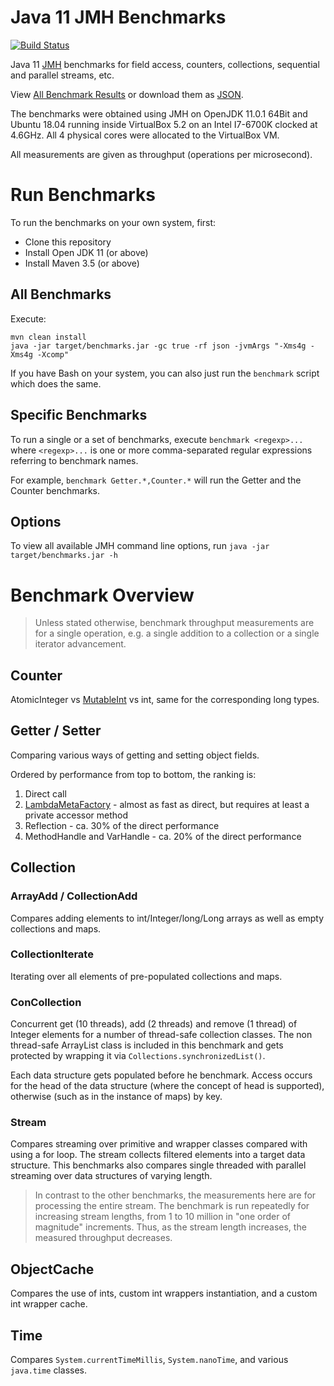 # Java 11 JMH Benchmarks

[![Build Status](https://travis-ci.org/chrisgleissner/jutil.svg?branch=master)](https://travis-ci.org/chrisgleissner/benchmarks)

Java 11 [JMH](https://openjdk.java.net/projects/code-tools/jmh/) benchmarks for field access, counters, collections, sequential and parallel streams, etc. 

View [All Benchmark Results](https://jmh.morethan.io/?source=https://raw.githubusercontent.com/chrisgleissner/benchmarks/master/jmh-result-all.json)
or download them as [JSON](https://raw.githubusercontent.com/chrisgleissner/benchmarks/master/jmh-result-all.json).

The benchmarks were obtained using JMH on OpenJDK 11.0.1 64Bit 
and Ubuntu 18.04 running inside VirtualBox 5.2 on an Intel I7-6700K clocked at 4.6GHz. All 4 physical cores were allocated to the VirtualBox VM.

All measurements are given as throughput (operations per microsecond).

# Run Benchmarks

To run the benchmarks on your own system, first:
* Clone this repository
* Install Open JDK 11 (or above)
* Install Maven 3.5 (or above)

## All Benchmarks

Execute: 
```
mvn clean install
java -jar target/benchmarks.jar -gc true -rf json -jvmArgs "-Xms4g -Xms4g -Xcomp"
```

If you have Bash on your system, you can also just run the `benchmark` script which does the same.

## Specific Benchmarks

To run a single or a set of benchmarks, execute `benchmark <regexp>...` where `<regexp>...` is one or more comma-separated regular
expressions referring to benchmark names. 

For example, `benchmark Getter.*,Counter.*` will run the Getter and the Counter benchmarks. 

## Options

To view all available JMH command line options, run `java -jar target/benchmarks.jar -h`


# Benchmark Overview

> Unless stated otherwise, benchmark throughput measurements are for a single operation, e.g. a single addition to a collection
> or a single iterator advancement.

## Counter

AtomicInteger vs [MutableInt](https://commons.apache.org/proper/commons-lang/javadocs/api-release/index.html) vs int,
same for the corresponding long types.

## Getter / Setter

Comparing various ways of getting and setting object fields.

Ordered by performance from top to bottom, the ranking is:
1. Direct call
1. [LambdaMetaFactory](https://docs.oracle.com/javase/8/docs/api/java/lang/invoke/LambdaMetafactory.html) - almost as fast as direct, but requires at least a private accessor method 
1. Reflection - ca. 30% of the direct performance
1. MethodHandle and VarHandle - ca. 20% of the direct performance


## Collection

### ArrayAdd / CollectionAdd

Compares adding elements to int/Integer/long/Long arrays as well as empty collections and maps.

### CollectionIterate

Iterating over all elements of pre-populated collections and maps. 

### ConCollection

Concurrent get (10 threads), add (2 threads) and remove (1 thread) of Integer elements for a number of thread-safe collection classes. The non thread-safe ArrayList class is included in this benchmark and gets protected by wrapping it via `Collections.synchronizedList()`.

Each data structure gets populated before he benchmark. Access occurs for the head of the data structure (where the concept of head is supported), otherwise (such as in the instance of maps) by key.

### Stream

Compares streaming over primitive and wrapper classes compared with using a for loop. The stream collects filtered elements into a target data structure. This benchmarks also compares single threaded with parallel streaming over data structures of varying length. 

> In contrast to the other benchmarks, the measurements here are for processing the entire stream. The benchmark is run repeatedly
for increasing stream lengths, from 1 to 10 million in "one order of magnitude" increments. Thus, as the stream length increases, the measured
throughput decreases.

## ObjectCache

Compares the use of ints, custom int wrappers instantiation, and a custom int wrapper cache.

## Time

Compares `System.currentTimeMillis`, `System.nanoTime`, and various `java.time` classes.
